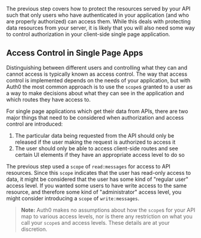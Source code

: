 The previous step covers how to protect the resources served by your API such that only users who have authenticated in your application (and who are properly authorized) can access them. While this deals with protecting data resources from your server, it is likely that you will also need some way to control authorization in your client-side single page application.

## Access Control in Single Page Apps

Distinguishing between different users and controlling what they can and cannot access is typically known as access control. The way that access control is implemented depends on the needs of your application, but with Auth0 the most common approach is to use the `scope`s granted to a user as a way to make decisions about what they can see in the application and which routes they have access to.

For single page applications which get their data from APIs, there are two major things that need to be considered when authorization and access control are introduced:

1. The particular data being requested from the API should only be released if the user making the request is authorized to access it
2. The user should only be able to access client-side routes and see certain UI elements if they have an appropriate access level to do so

The previous step used a `scope` of `read:messages` for access to API resources. Since this `scope` indicates that the user has read-only access to data, it might be considered that the user has some kind of "regular user" access level. If you wanted some users to have write access to the same resource, and therefore some kind of "administrator" access level, you might consider introducing a `scope` of `write:messages`.

> **Note:** Auth0 makes no assumptions about how the `scope`s for your API map to various access levels, nor is there any restriction on what you call your `scope`s and access levels. These details are at your discretion. 